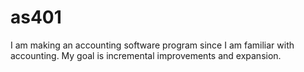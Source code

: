 # as401

I am making an accounting software program since I am familiar with accounting. My goal is incremental improvements and expansion.
